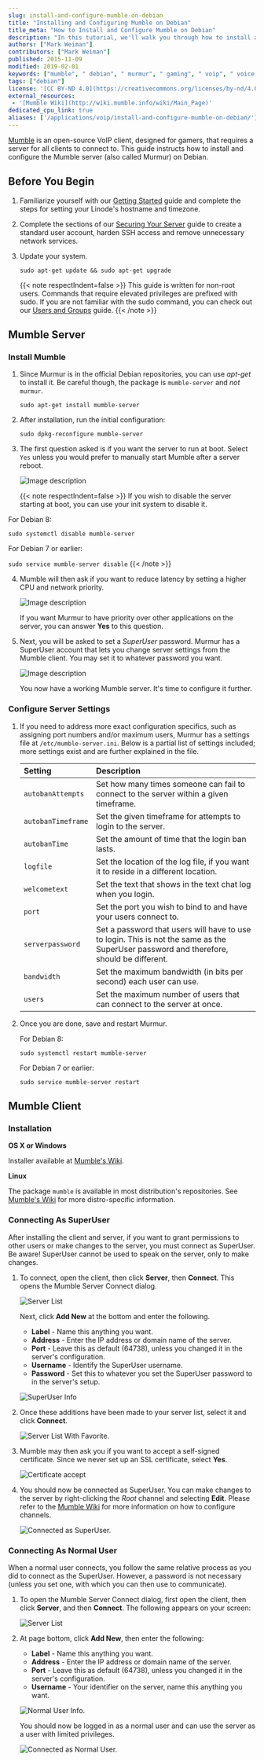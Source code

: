```yaml
---
slug: install-and-configure-mumble-on-debian
title: "Installing and Configuring Mumble on Debian"
title_meta: "How to Install and Configure Mumble on Debian"
description: "In this tutorial, we'll walk you through how to install a Mumble server on Debian, and offer general guidelines for configuring the Mumble client."
authors: ["Mark Weiman"]
contributors: ["Mark Weiman"]
published: 2015-11-09
modified: 2019-02-01
keywords: ["mumble", " debian", " murmur", " gaming", " voip", " voice chat"]
tags: ["debian"]
license: '[CC BY-ND 4.0](https://creativecommons.org/licenses/by-nd/4.0)'
external_resources:
 - '[Mumble Wiki](http://wiki.mumble.info/wiki/Main_Page)'
dedicated_cpu_link: true
aliases: ['/applications/voip/install-and-configure-mumble-on-debian/']
---
```


[Mumble](http://wiki.mumble.info/wiki/Main_Page) is an open-source VoIP client, designed for gamers, that requires a server for all clients to connect to. This guide instructs how to install and configure the Mumble server (also called Murmur) on Debian.

## Before You Begin

1.  Familiarize yourself with our [Getting Started](/docs/products/platform/get-started/) guide and complete the steps for setting your Linode's hostname and timezone.

2.  Complete the sections of our [Securing Your Server](/docs/products/compute/compute-instances/guides/set-up-and-secure/) guide to create a standard user account, harden SSH access and remove unnecessary network services.

3.  Update your system.

        sudo apt-get update && sudo apt-get upgrade

    {{< note respectIndent=false >}}
This guide is written for non-root users. Commands that require elevated privileges are prefixed with sudo. If you are not familiar with the sudo command, you can check out our [Users and Groups](/docs/guides/linux-users-and-groups/) guide.
{{< /note >}}

## Mumble Server

### Install Mumble

1.  Since Murmur is in the official Debian repositories, you can use *apt-get* to install it.  Be careful though, the package is `mumble-server` and *not* `murmur`.

        sudo apt-get install mumble-server

2.  After installation, run the initial configuration:

        sudo dpkg-reconfigure mumble-server

3.  The first question asked is if you want the server to run at boot. Select `Yes` unless you would prefer to manually start Mumble after a server reboot.

    ![Image description](murmur-debian-auto-start.png)

    {{< note respectIndent=false >}}
If you wish to disable the server starting at boot, you can use your init system to disable it.

For Debian 8:

`sudo systemctl disable mumble-server`

For Debian 7 or earlier:

`sudo service mumble-server disable`
{{< /note >}}

4.  Mumble will then ask if you want to reduce latency by setting a higher CPU and network priority.

    ![Image description](murmur-debian-priority.png)

    If you want Murmur to have priority over other applications on the server, you can answer **Yes** to this question.

5.  Next, you will be asked to set a *SuperUser* password. Murmur has a SuperUser account that lets you change server settings from the Mumble client. You may set it to whatever password you want.

    ![Image description](murmur-debian-super-user.png)

    You now have a working Mumble server.  It's time to configure it further.

### Configure Server Settings

1.  If you need to address more exact configuration specifics, such as assigning port numbers and/or maximum users, Murmur has a settings file at `/etc/mumble-server.ini`. Below is a partial list of settings included; more settings exist and are further explained in the file.


    | Setting               | Description
    |:----------------------|:----------------------------------------------------------------------------------------|
    | `autobanAttempts`   | Set how many times someone can fail to connect to the server within a given timeframe.  |
    | `autobanTimeframe`  | Set the given timeframe for attempts to login to the server.                            |
    | `autobanTime`       | Set the amount of time that the login ban lasts.                                        |
    | `logfile`           | Set the location of the log file, if you want it to reside in a different location.     |
    | `welcometext`       | Set the text that shows in the text chat log when you login.                            |
    | `port`              | Set the port you wish to bind to and have your users connect to.                        |
    | `serverpassword`    | Set a password that users will have to use to login.  This is not the same as the SuperUser password and therefore, should be different. |
    | `bandwidth`         | Set the maximum bandwidth (in bits per second) each user can use.                        |
    | `users`             | Set the maximum number of users that can connect to the server at once.                 |


2.  Once you are done, save and restart Murmur.

    For Debian 8:

        sudo systemctl restart mumble-server

    For Debian 7 or earlier:

        sudo service mumble-server restart

## Mumble Client

### Installation

**OS X or Windows**

Installer available at [Mumble's Wiki](http://wiki.mumble.info/wiki/Main_Page).

**Linux**

The package `mumble` is available in most distribution's repositories. See [Mumble's Wiki](http://wiki.mumble.info/wiki/Installing_Mumble) for more distro-specific information.

### Connecting As SuperUser

After installing the client and server, if you want to grant permissions to other users or make changes to the server, you must connect as SuperUser. Be aware! SuperUser cannot be used to speak on the server, only to make changes.

1.  To connect, open the client, then click **Server**, then **Connect**.  This opens the Mumble Server Connect dialog.

    ![Server List](mumble-server-list.png)

    Next, click **Add New** at the bottom and enter the following.

    - **Label** - Name this anything you want.
    - **Address** - Enter the IP address or domain name of the server.
    - **Port** - Leave this as default (64738), unless you changed it in the server's configuration.
    - **Username** - Identify the SuperUser username.
    - **Password** - Set this to whatever you set the SuperUser password to in the server's setup.

    ![SuperUser Info](mumble-superuser-info.png)

2.  Once these additions have been made to your server list, select it and click **Connect**.

    ![Server List With Favorite.](mumble-server-list-with-favorite.png)

3.  Mumble may then ask you if you want to accept a self-signed certificate.  Since we never set up an SSL certificate, select **Yes**.

    ![Certificate accept](mumble-accept-certificate.png)

4.  You should now be connected as SuperUser. You can make changes to the server by right-clicking the *Root* channel and selecting **Edit**. Please refer to the [Mumble Wiki](http://wiki.mumble.info/wiki/Main_Page) for more information on how to configure channels.

    ![Connected as SuperUser.](mumble_connected_as_superuser.png)

### Connecting As Normal User

When a normal user connects, you follow the same relative process as you did to connect as the SuperUser. However, a password is not necessary (unless you set one, with which you can then use to communicate).

1.  To open the Mumble Server Connect dialog, first open the client, then click **Server**, and then **Connect**. The following appears on your screen:

    ![Server List](mumble-server-list.png)

2.  At page bottom, click **Add New**, then enter the following:

    - **Label** - Name this anything you want.
    - **Address** - Enter the IP address or domain name of the server.
    - **Port** - Leave this as default (64738), unless you changed it in the server's configuration.
    - **Username** - Your identifier on the server, name this anything you want.

    ![Normal User Info.](mumble-connect-as-normal-user.png)

    You should now be logged in as a normal user and can use the server as a user with limited privileges.

    ![Connected as Normal User.](mumble-connected-as-normal-user.png)
